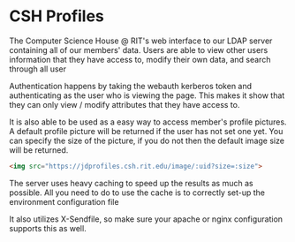 CSH Profiles
========

The Computer Science House @ RIT's web interface to our LDAP server containing
all of our members' data. Users are able to view other users information that
they have access to, modify their own data, and search through all user

Authentication happens by taking the webauth kerberos token and authenticating
as the user who is viewing the page. This makes it show that they can only 
view / modify attributes that they have access to.

It is also able to be used as a easy way to access member's profile pictures.
A default profile picture will be returned if the user has not set one yet.
You can specify the size of the picture, if you do not then the default image
size will be returned.

```html
<img src="https://jdprofiles.csh.rit.edu/image/:uid?size=:size">
```

The server uses heavy caching to speed up the results as much as possible.
All you need to do to use the cache is to correctly set-up the environment
configuration file

It also utilizes X-Sendfile, so make sure your apache or nginx configuration
supports this as well.
